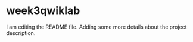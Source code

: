 # week3qwiklab
I am editing the README file. Adding some more details about the project description.

